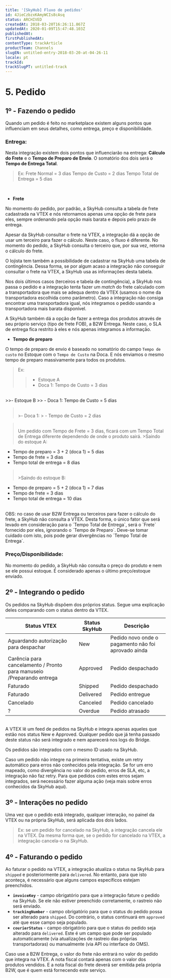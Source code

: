 ```yaml
---
title: '[SkyHub] Fluxo de pedidos'
id: 4JieCzbzxKAmyWCIs8cAsq
status: ARCHIVED
createdAt: 2018-03-20T16:26:11.867Z
updatedAt: 2020-01-09T15:47:48.103Z
publishedAt: 
firstPublishedAt: 
contentType: trackArticle
productTeam: Channels
slugEN: untitled-entry-2018-03-20-at-04-26-11
locale: pt
trackId: 
trackSlugPT: untitled-track
---
```


# 5. Pedido

## 1º - Fazendo o pedido

Quando um pedido é feito no marketplace existem alguns pontos que influenciam em seus detalhes, como entrega, preço e disponibilidade.
	
### Entrega:

Nesta integração existem dois pontos que influenciarão na entrega: __Cálculo do Frete__ e o __Tempo de Preparo de Envio__. O somatório dos dois será o __Tempo de Entrega Total__.
>Ex:
>Frete Normal = 3 dias
>Tempo de Custo = 2 dias
>Tempo Total de Entrega = 5 dias

</br>

- __Frete__

No momento do pedido, por padrão, a SkyHub consulta a tabela de frete cadastrada na VTEX e nós retornamos apenas uma opção de frete para eles, sempre ordenando pela opção mais barata e depois pelo prazo de entrega.

Apesar da SkyHub consultar o frete na VTEX, a integração dá a opção de usar um terceiro para fazer o cálculo. Neste caso, o fluxo é diferente. No momento do pedido, a SkyHub consulta o terceiro que, por sua vez, retorna o cálculo do frete.

O lojista tem também a possibilidade de cadastrar na SkyHub uma tabela de contingência. Dessa forma, se por algum acaso a integração não conseguir consultar o frete na VTEX, a SkyHub usa as informações desta tabela.

Nos dois últimos casos (terceiros e tabela de contingência), a SkyHub nos passa o pedido e a integração tenta fazer um _match_ do frete calculado com a transportadora que mais se adequa dentro da VTEX (usamos o nome da transportadora escolhida como parâmetro). Caso a integração não consiga encontrar uma transportadora igual, nós integramos o pedido usando a transportadora mais barata disponível.

A SkyHub também dá a opção de fazer a entrega dos produtos através de seu próprio serviço (tipo de frete FOB), a B2W Entrega. Neste caso, o SLA de entrega fica restrito à eles e nós apenas integramos a informação.

- __Tempo de preparo__

O tempo de preparo de envio é baseado no somatório do  campo `Tempo de custo` no Estoque com o `Tempo de Custo` na Doca. E nós enviamos o mesmo tempo de preparo massivamente para todos os produtos.

>Ex:
>>- Estoque A
>>  - Doca 1: Tempo de Custo = 3 dias
</br>
>>- Estoque B
>>  - Doca 1: Tempo de Custo = 5 dias

></br>
>>- Doca 1:
>>  - Tempo de Custo = 2 dias

></br>
>Um pedido com Tempo de Frete = 3 dias, ficará com um Tempo Total de Entrega diferente dependendo de onde o produto sairá.
>>Saindo do estoque A:
- Tempo de preparo = 3 + 2 (doca 1) = 5 dias
- Tempo de frete = 3 dias
- Tempo total de entrega = 8 dias

></br>
>>Saindo do estoque B:
- Tempo de preparo = 5 + 2 (doca 1) = 7 dias
- Tempo de frete = 3 dias
- Tempo total de entrega = 10 dias

</br>

<div class="alert alert-warning">
OBS: no caso de usar B2W Entrega ou terceiros para fazer o cálculo do frete, a SkyHub não consulta a VTEX. Desta forma, o único fator que será levado em consideração para o `Tempo Total de Entrega`, será o `Frete` fornecido por eles, ignorando o `Tempo de Preparo`. Deve-se tomar cuidado com isto, pois pode gerar divergências no `Tempo Total de Entrega`.
<div>

### Preço/Disponibilidade:

No momento do pedido, a SkyHub não consulta o preço do produto e nem se ele possui estoque. É considerado apenas o último preço/estoque enviado.

## 2º - Integrando o pedido

Os pedidos na SkyHub dispõem dos próprios status. Segue uma explicação deles comparando com o status dentro da VTEX.
</br>

| Status VTEX     | Status SkyHub     | Descrição |
| ---------- | ---------- | ---------- |
| Aguardando autorização para despachar| New| Pedido novo onde o pagamento não foi aprovado ainda|
| Carência para cancelamento / Pronto para manuseio /Preparando entrega       | Approved       | Pedido despachado   |
| Faturado       | Shipped       | Pedido despachado       |
| Faturado       | Delivered       | Pedido entregue       |
| Cancelado       | Canceled       | Pedido cancelado       |
| ?       | Overdue       | Pedido atrasado       |

</br>
A VTEX lê um feed de pedidos na SkyHub e integra apenas aqueles que estão nos status New e Approved. Qualquer pedido que já tenha passado deste status não será integrado e nem aparecerá nos logs do Bridge.

Os pedidos são integrados com o mesmo ID usado na SkyHub.

Caso um pedido não integre na primeira tentativa, existe um retry automático para erros não conhecidos pela integração. Se for um erro mapeado, como divergência no valor do pedido, erros de SLA, etc, a integração não faz retry. Para que pedidos com estes erros sejam integrados, será necessário fazer alguma ação (veja mais sobre erros conhecidos da SkyHub aqui).

## 3º - Interações no pedido

Uma vez que o pedido está integrado, qualquer interação, no painel da VTEX ou na própria SkyHub, será aplicada dos dois lados.
>Ex: se um pedido for cancelado na SkyHub, a integração cancela ele na VTEX. Da mesma forma que, se o pedido for cancelado na VTEX, a integração cancela-o na SkyHub.

## 4º - Faturando o pedido

Ao faturar o pedido na VTEX, a integração atualiza o status na SkyHub para `shipped` e posteriormente para `delivered`. No entanto, para que isto aconteça, é necessário que alguns campos específicos estejam preenchidos.

- __`invoiceKey`__ - campo obrigatório para que a integração fature o pedido na SkyHub. Se ele não estiver preenchido corretamente, o rastreio não será enviado.
- __`trackingNumber`__ - campo obrigatório para que o status do pedido possa ser alterado para `shipped`. Do contrário, o status continuará em `approved` até que esse campo seja populado.
- __`courierStatus`__ - campo obrigatório para que o status do pedido seja alterado para `delivered`. Este é um campo que pode ser populado automaticamente (via atualizações de rastreio das próprias transportadoras) ou manualmente (via API ou interface do OMS).

Caso use a B2W Entrega, o valor do frete não entrará no valor do pedido que integra na VTEX. A nota fiscal contará apenas com o valor dos produtos vendidos. E a nota fiscal do frete deverá ser emitida pela própria B2W, que é quem está fornecendo este serviço.



